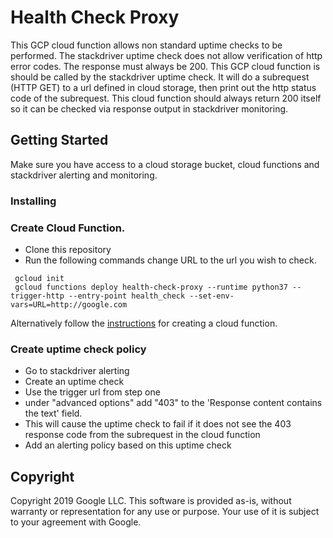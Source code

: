 # Health Check Proxy

This GCP cloud function allows non standard uptime checks to be performed. The stackdriver uptime check does not allow verification of http error codes. The response must always be 200. This GCP cloud function is should be called by the stackdriver uptime check. It will do a subrequest (HTTP GET) to a url defined in cloud storage, then print out the http status code of the subrequest. This cloud function should always return 200 itself so it can be checked via response output in stackdriver monitoring.

## Getting Started

Make sure you have access to a cloud storage bucket, cloud functions and stackdriver alerting and monitoring.


### Installing


### Create Cloud Function.
 - Clone this repository
 - Run the following commands change URL to the url you wish to check.
 ```
  gcloud init
  gcloud functions deploy health-check-proxy --runtime python37 --trigger-http --entry-point health_check --set-env-vars=URL=http://google.com
```
Alternatively follow the [instructions](https://cloud.google.com/functions/docs/quickstart-python) for creating a cloud function. 

### Create uptime check policy
 - Go to stackdriver alerting
 - Create an uptime check
 - Use the trigger url from step one
 - under "advanced options" add "403" to the 'Response content contains the text' field.
 - This will cause the uptime check to fail if it does not see the 403 response code from the subrequest in the cloud function
 - Add an alerting policy based on this uptime check



## Copyright
Copyright 2019 Google LLC. This software is provided as-is, without warranty or representation for any use or purpose. Your use of it is subject to your agreement with Google.  
